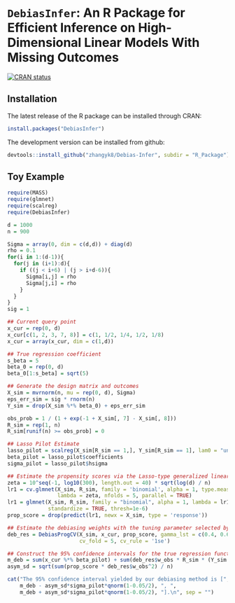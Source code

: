 # ``DebiasInfer``: An R Package for Efficient Inference on High-Dimensional Linear Models With Missing Outcomes

<!-- badges: start -->
[![CRAN status](https://www.r-pkg.org/badges/version/DebiasInfer)](https://CRAN.R-project.org/package=DebiasInfer)
<!-- badges: end -->

## Installation

The latest release of the R package can be installed through CRAN:

```R
install.packages("DebiasInfer")
```

The development version can be installed from github:

```R
devtools::install_github("zhangyk8/Debias-Infer", subdir = "R_Package")
```

## Toy Example

```R
require(MASS)
require(glmnet)
require(scalreg)
require(DebiasInfer)

d = 1000
n = 900

Sigma = array(0, dim = c(d,d)) + diag(d)
rho = 0.1
for(i in 1:(d-1)){
  for(j in (i+1):d){
    if ((j < i+6) | (j > i+d-6)){
      Sigma[i,j] = rho
      Sigma[j,i] = rho
    }
  }
}
sig = 1

## Current query point
x_cur = rep(0, d)
x_cur[c(1, 2, 3, 7, 8)] = c(1, 1/2, 1/4, 1/2, 1/8)
x_cur = array(x_cur, dim = c(1,d))

## True regression coefficient
s_beta = 5
beta_0 = rep(0, d)
beta_0[1:s_beta] = sqrt(5)

## Generate the design matrix and outcomes
X_sim = mvrnorm(n, mu = rep(0, d), Sigma)
eps_err_sim = sig * rnorm(n)
Y_sim = drop(X_sim %*% beta_0) + eps_err_sim

obs_prob = 1 / (1 + exp(-1 + X_sim[, 7] - X_sim[, 8]))
R_sim = rep(1, n)
R_sim[runif(n) >= obs_prob] = 0

## Lasso Pilot Estimate
lasso_pilot = scalreg(X_sim[R_sim == 1,], Y_sim[R_sim == 1], lam0 = "univ", LSE = FALSE)
beta_pilot = lasso_pilot$coefficients
sigma_pilot = lasso_pilot$hsigma

## Estimate the propensity scores via the Lasso-type generalized linear model with cross-validations
zeta = 10^seq(-1, log10(300), length.out = 40) * sqrt(log(d) / n)
lr1 = cv.glmnet(X_sim, R_sim, family = 'binomial', alpha = 1, type.measure = 'deviance', 
                lambda = zeta, nfolds = 5, parallel = TRUE)
lr1 = glmnet(X_sim, R_sim, family = "binomial", alpha = 1, lambda = lr1$lambda.min, 
             standardize = TRUE, thresh=1e-6)
prop_score = drop(predict(lr1, newx = X_sim, type = 'response'))

## Estimate the debiasing weights with the tuning parameter selected by cross-validations
deb_res = DebiasProgCV(X_sim, x_cur, prop_score, gamma_lst = c(0.4, 0.6, 0.8, 1),
                       cv_fold = 5, cv_rule = '1se')

## Construct the 95% confidence intervals for the true regression function
m_deb = sum(x_cur %*% beta_pilot) + sum(deb_res$w_obs * R_sim * (Y_sim - X_sim %*% beta_pilot)) / sqrt(n)
asym_sd = sqrt(sum(prop_score * deb_res$w_obs^2) / n)

cat("The 95% confidence interval yielded by our debiasing method is [",
    m_deb - asym_sd*sigma_pilot*qnorm(1-0.05/2), ", ",
    m_deb + asym_sd*sigma_pilot*qnorm(1-0.05/2), "].\n", sep = "")
```

